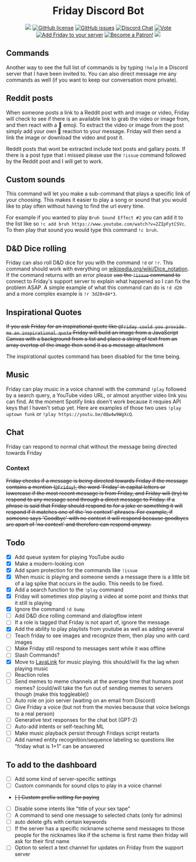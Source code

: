 <div align="center">
<h1>Friday Discord Bot</h1>
<a href="https://www.codacy.com/gh/Brettanda/friday-discord-python/dashboard?utm_source=github.com&amp;utm_medium=referral&amp;utm_content=Brettanda/friday-discord-python&amp;utm_campaign=Badge_Grade"><img src="https://app.codacy.com/project/badge/Grade/0ad7826bb256410d885a47fca99ce624"/></a>
<a href="https://github.com/Brettanda/friday-discord-python/blob/master/LICENSE.md"><img src="https://img.shields.io/github/license/Brettanda/friday-discord-python" alt="GitHub license"/></a>
<a href="https://github.com/Brettanda/friday-discord-python/issues"><img src="https://img.shields.io/github/issues/Brettanda/friday-discord-python" alt="GitHub issues"/></a>
<a href="https://discord.gg/NTRuFjU"><img src="https://img.shields.io/discord/707441352367013899?color=7289da&logo=discord&logoColor=white" alt="Discord Chat"/></a>
<a href="https://top.gg/bot/476303446547365891/vote"><img src="https://img.shields.io/badge/Vote-Friday-blue" alt="Vote"/></a>
<a href="https://discord.com/api/oauth2/authorize?client_id=476303446547365891&permissions=2469521478&scope=bot%20applications.commands"><img src="https://img.shields.io/badge/Add%20Friday-to%20your%20server-orange" alt="Add Friday to your server"/></a>
<a href="https://www.patreon.com/fridaybot"><img src="https://img.shields.io/badge/-Become%20a%20Patron!-rgb(232%2C%2091%2C%2070)" alt="Become a Patron!"/></a>
<a href="https://github.com/Brettanda/friday-discord-python/actions/workflows/push.yml"><img src="https://github.com/Brettanda/friday-discord-python/actions/workflows/push.yml/badge.svg"></a>
</div>


## Commands

Another way to see the full list of commands is by typing `!help` in a Discord server that I have been invited to. You can also direct message me any commands as well (if you want to keep our conversation more private).

## Reddit posts

When someone posts a link to a Reddit post with and image or video, Friday will check to see if there is an available link to grab the video or image from, and then react with a 🔗 emoji. To extract the video or image from the post simply add your own 🔗 reaction to your message. Friday will then send a link the image or download the video and post it.

Reddit posts that wont be extracted include text posts and gallary posts. If there is a post type that i missed please use the `!issue` command followed by the Reddit post and I will get to work.

## Custom sounds

This command will let you make a sub-command that plays a specific link of your choosing. This makes it easier to play a song or sound that you would like to play often without having to find the url every time.

For example if you wanted to play `Bruh Sound Effect #2` you can add it to the list like so `!c add bruh https://www.youtube.com/watch?v=2ZIpFytCSVc`. To then play that sound you would type this command `!c bruh`.

## D&D Dice rolling

Friday can also roll D&D dice for you with the command `!d` or `!r`. This command should work with everything on [wikipedia.org/wiki/Dice_notation](https://en.wikipedia.org/wiki/Dice_notation). If the command returns with an error please ~~use the `!issue` command to~~ connect to Friday's support server to explain what happened so I can fix the problem ASAP. A simple example of what this command can do is `!d d20` and a more complex example is `!r 3d20+d4*3`.

## Inspirational Quotes

~~If you ask Friday for an inspirational quote like `@Friday could you provide me an inspirational quote` Friday will build an image from a JavaScript Canvas with a background from a list and place a string of text from an array overtop of the image then send it as a message attachment~~

The inspirational quotes command has been disabled for the time being.

## Music

Friday can play music in a voice channel with the command `!play` followed by a search query, a YouTube video URL, or almost anyother video link you can find. At the moment Spotify links doen't work because it requies API keys that I haven't setup yet. Here are examples of those two uses `!play uptown funk` or `!play https://youtu.be/dQw4w9WgXcQ`.

## Chat

Friday can respond to normal chat without the message being directed towards Friday

### Context

~~Friday checks if a message is being directed towards Friday if the message contains a mention (`@Friday`), the word 'Friday' in capital letters or lowercase if the most recent message is from Friday, and Friday will (try) to respond to any message send through a direct message to Friday. If a phrase is said that Friday should respond to for a joke or something it will respond if it matches one of the 'no context' phrases. For example, if someone says 'Goodbye' with no context it will respond because goodbyes are apart of 'no context' and therefore can respond anyway.~~

## Todo

- [x] Add queue system for playing YouTube audio
- [x] Make a modern-looking icon
- [x] Add spam protection for the commands like `!issue`
- [x] When music is playing and someone sends a message there is a little bit of a lag spike that occurs in the audio. This needs to be fixed.
- [x] Add a search function to the `!play` command
- [x] Friday will sometimes stop playing a video at some point and thinks that it still is playing
- [x] Ignore the command `!d bump`
- [ ] Add D&D dice rolling command and dialogflow intent
- [ ] If a role is tagged that Friday is not apart of, ignore the message.
- [x] Add the ability to play playlists from youtube as well as adding several
- [ ] Teach friday to see images and recognize them, then play uno with card images
- [ ] Make Friday still respond to messages sent while it was offline
- [ ] Slash Commands?
- [x] Move to [LavaLink](https://github.com/Devoxin/Lavalink.py) for music playing. this should/will fix the lag when playing music
- [ ] Reaction roles
- [ ] Send memes to meme channels at the average time that humans post memes? (could/will take the fun out of sending memes to servers though (make this toggleable))
- [ ] Auto role on join server (waiting on an email from Discord)
- [ ] Give Friday a voice (but not from the movies because that voice belongs to a real person)
- [ ] Generative text responses for the chat bot (GPT-2)
- [ ] Auto-add intents or self-teaching ML
- [ ] Make music playback persist through Fridays script restarts
- [ ] Add named entity recognition/sequence labeling so questions like "friday what is 1+1" can be answered

## To add to the dashboard

- [ ] Add some kind of server-specific settings
- [ ] Custom commands for sound clips to play in a voice channel
- ~~[ ] Custom prefix setting for paying~~
- [ ] Disable some intents like "title of your sex tape"
- [ ] A command to send one message to selected chats (only for admins)
- [ ] auto delete gifs with certain keywords
- [ ] If the server has a specific nickname scheme send messages to those people for the nicknames like if the scheme is first name then friday will ask for their first name
- [ ] Option to select a text channel for updates on Friday from the support server